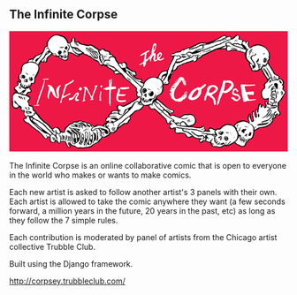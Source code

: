 The Infinite Corpse
-------------------

![The Infinite Corpse](https://raw.githubusercontent.com/natebeaty/corpsey/master/corpsey/static/img/logo.gif)

The Infinite Corpse is an online collaborative comic that is open to everyone in the world who makes or wants to make comics. 

Each new artist is asked to follow another artist's 3 panels with their own. Each artist is allowed to take the comic anywhere they want (a few seconds forward, a million years in the future, 20 years in the past, etc) as long as they follow the 7 simple rules. 

Each contribution is moderated by panel of artists from the Chicago artist collective Trubble Club.

Built using the Django framework.

http://corpsey.trubbleclub.com/
